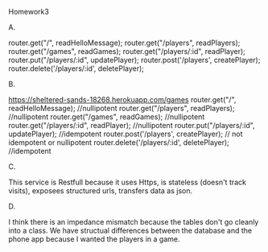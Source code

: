 Homework3

A.

router.get("/", readHelloMessage);
router.get("/players", readPlayers);
router.get("/games", readGames);
router.get("/players/:id", readPlayer);
router.put("/players/:id", updatePlayer);
router.post('/players', createPlayer);
router.delete('/players/:id', deletePlayer);

B.

https://sheltered-sands-18268.herokuapp.com/games
router.get("/", readHelloMessage); //nullipotent
router.get("/players", readPlayers); //nullipotent
router.get("/games", readGames); //nullipotent
router.get("/players/:id", readPlayer); //nullipotent
router.put("/players/:id", updatePlayer); //idempotent
router.post('/players', createPlayer); // not idempotent or nullipotent
router.delete('/players/:id', deletePlayer); //idempotent

C.

This service is Restfull because it uses Https, is stateless (doesn't track visits), exposees structured urls, transfers data as json.

D.

I think there is an impedance mismatch because the tables don't go cleanly into a class. We have structual differences between the database and the phone app because I wanted the players in a game.
